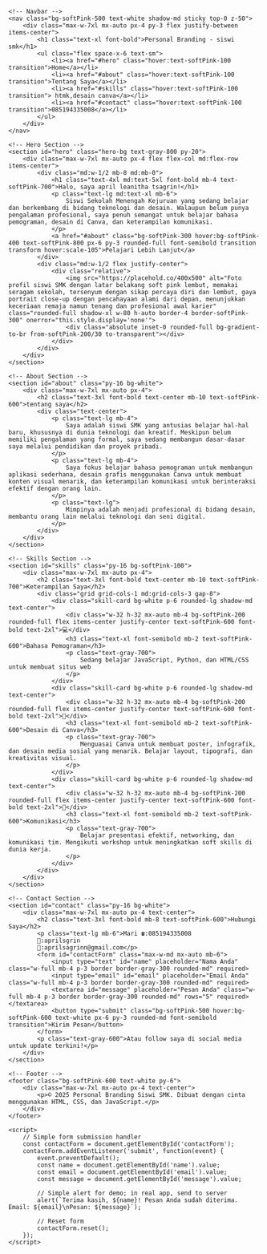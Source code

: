 <!DOCTYPE html>
<html lang="id">
<head>
    <meta charset="UTF-8">
    <meta name="viewport" content="width=device-width, initial-scale=1.0">
    <title>Personal Branding - siswi smk</title>
    <script src="https://cdn.tailwindcss.com"></script>
    <script>
        tailwind.config = {
            theme: {
                extend: {
                    colors: {
                        softPink: {
                            50: '#fef7f9',
                            100: '#fef2f5',
                            200: '#fce7ed',
                            300: '#fad1de',
                            400: '#f8b9cb',
                            500: '#f4a3b8',
                            600: '#e08ba3',
                            700: '#c76e87',
                            800: '#a7586d',
                            900: '#8a4a59'
                        }
                    }
                }
            }
        }
    </script>
    <style>
        body {
            font-family: 'Inter', sans-serif;
        }
        .hero-bg {
            background: linear-gradient(135deg, #fce7ed 0%, #fad1de 100%);
        }
        .skill-card {
            transition: transform 0.3s ease, box-shadow 0.3s ease;
        }
        .skill-card:hover {
            transform: translateY(-5px);
            box-shadow: 0 10px 20px rgba(0, 0, 0, 0.15);
        }
    </style>
</head>
<body class="bg-softPink-50 text-gray-800">

    <!-- Navbar -->
    <nav class="bg-softPink-500 text-white shadow-md sticky top-0 z-50">
        <div class="max-w-7xl mx-auto px-4 py-3 flex justify-between items-center">
            <h1 class="text-xl font-bold">Personal Branding - siswi smk</h1>
            <ul class="flex space-x-6 text-sm">
                <li><a href="#hero" class="hover:text-softPink-100 transition">Home</a></li>
                <li><a href="#about" class="hover:text-softPink-100 transition">Tentang Saya</a></li>
                <li><a href="#skills" class="hover:text-softPink-100 transition"> htmk,desain canva</a></li>
                <li><a href="#contact" class="hover:text-softPink-100 transition">085194335008</a></li>
            </ul>
        </div>
    </nav>

    <!-- Hero Section -->
    <section id="hero" class="hero-bg text-gray-800 py-20">
        <div class="max-w-7xl mx-auto px-4 flex flex-col md:flex-row items-center">
            <div class="md:w-1/2 mb-8 md:mb-0">
                <h1 class="text-4xl md:text-5xl font-bold mb-4 text-softPink-700">Halo, saya april leanitha tsagrin!</h1>
                <p class="text-lg md:text-xl mb-6">
                    Siswi Sekolah Menengah Kejuruan yang sedang belajar dan berkembang di bidang teknologi dan desain. Walaupun belum punya pengalaman profesional, saya penuh semangat untuk belajar bahasa pemograman, desain di Canva, dan keterampilan komunikasi.
                </p>
                <a href="#about" class="bg-softPink-300 hover:bg-softPink-400 text-softPink-800 px-6 py-3 rounded-full font-semibold transition transform hover:scale-105">Pelajari Lebih Lanjut</a>
            </div>
            <div class="md:w-1/2 flex justify-center">
                <div class="relative">
                    <img src="https://placehold.co/400x500" alt="Foto profil siswi SMK dengan latar belakang soft pink lembut, memakai seragam sekolah, tersenyum dengan sikap percaya diri dan lembut, gaya portrait close-up dengan pencahayaan alami dari depan, menunjukkan keceriaan remaja namun tenang dan profesional awal karier" class="rounded-full shadow-xl w-80 h-auto border-4 border-softPink-300" onerror="this.style.display='none'">
                    <div class="absolute inset-0 rounded-full bg-gradient-to-br from-softPink-200/30 to-transparent"></div>
                </div>
            </div>
        </div>
    </section>

    <!-- About Section -->
    <section id="about" class="py-16 bg-white">
        <div class="max-w-7xl mx-auto px-4">
            <h2 class="text-3xl font-bold text-center mb-10 text-softPink-600">tentang saya</h2>
            <div class="text-center">
                <p class="text-lg mb-4">
                    Saya adalah siswi SMK yang antusias belajar hal-hal baru, khususnya di dunia teknologi dan kreatif. Meskipun belum memiliki pengalaman yang formal, saya sedang membangun dasar-dasar saya melalui pendidikan dan proyek pribadi.
                </p>
                <p class="text-lg mb-4">
                    Saya fokus belajar bahasa pemograman untuk membangun aplikasi sederhana, desain grafis menggunakan Canva untuk membuat konten visual menarik, dan keterampilan komunikasi untuk berinteraksi efektif dengan orang lain.
                </p>
                <p class="text-lg">
                    Mimpinya adalah menjadi profesional di bidang desain, membantu orang lain melalui teknologi dan seni digital.
                </p>
            </div>
        </div>
    </section>

    <!-- Skills Section -->
    <section id="skills" class="py-16 bg-softPink-100">
        <div class="max-w-7xl mx-auto px-4">
            <h2 class="text-3xl font-bold text-center mb-10 text-softPink-700">Keterampilan Saya</h2>
            <div class="grid grid-cols-1 md:grid-cols-3 gap-8">
                <div class="skill-card bg-white p-6 rounded-lg shadow-md text-center">
                    <div class="w-32 h-32 mx-auto mb-4 bg-softPink-200 rounded-full flex items-center justify-center text-softPink-600 font-bold text-2xl">💻</div>
                    <h3 class="text-xl font-semibold mb-2 text-softPink-600">Bahasa Pemograman</h3>
                    <p class="text-gray-700">
                        Sedang belajar JavaScript, Python, dan HTML/CSS untuk membuat situs web 
                    </p>
                </div>
                <div class="skill-card bg-white p-6 rounded-lg shadow-md text-center">
                    <div class="w-32 h-32 mx-auto mb-4 bg-softPink-200 rounded-full flex items-center justify-center text-softPink-600 font-bold text-2xl">🎨</div>
                    <h3 class="text-xl font-semibold mb-2 text-softPink-600">Desain di Canva</h3>
                    <p class="text-gray-700">
                        Menguasai Canva untuk membuat poster, infografik, dan desain media sosial yang menarik. Belajar layout, tipografi, dan kreativitas visual.
                    </p>
                </div>
                <div class="skill-card bg-white p-6 rounded-lg shadow-md text-center">
                    <div class="w-32 h-32 mx-auto mb-4 bg-softPink-200 rounded-full flex items-center justify-center text-softPink-600 font-bold text-2xl">💬</div>
                    <h3 class="text-xl font-semibold mb-2 text-softPink-600">Komunikasi</h3>
                    <p class="text-gray-700">
                        Belajar presentasi efektif, networking, dan komunikasi tim. Mengikuti workshop untuk meningkatkan soft skills di dunia kerja.
                    </p>
                </div>
            </div>
        </div>
    </section>

    <!-- Contact Section -->
    <section id="contact" class="py-16 bg-white">
        <div class="max-w-7xl mx-auto px-4 text-center">
            <h2 class="text-3xl font-bold mb-8 text-softPink-600">Hubungi Saya</h2>
            <p class="text-lg mb-6">Mari ☎️:085194335008
            📸:aprilsgrin
            📩:aprilsagrinn@gmail.com</p>
            <form id="contactForm" class="max-w-md mx-auto mb-6">
                <input type="text" id="name" placeholder="Nama Anda" class="w-full mb-4 p-3 border border-gray-300 rounded-md" required>
                <input type="email" id="email" placeholder="Email Anda" class="w-full mb-4 p-3 border border-gray-300 rounded-md" required>
                <textarea id="message" placeholder="Pesan Anda" class="w-full mb-4 p-3 border border-gray-300 rounded-md" rows="5" required></textarea>
                <button type="submit" class="bg-softPink-500 hover:bg-softPink-600 text-white px-6 py-3 rounded-md font-semibold transition">Kirim Pesan</button>
            </form>
            <p class="text-gray-600">Atau follow saya di social media untuk update terkini!</p>
        </div>
    </section>

    <!-- Footer -->
    <footer class="bg-softPink-600 text-white py-6">
        <div class="max-w-7xl mx-auto px-4 text-center">
            <p>© 2025 Personal Branding Siswi SMK. Dibuat dengan cinta menggunakan HTML, CSS, dan JavaScript.</p>
        </div>
    </footer>

    <script>
        // Simple form submission handler
        const contactForm = document.getElementById('contactForm');
        contactForm.addEventListener('submit', function(event) {
            event.preventDefault();
            const name = document.getElementById('name').value;
            const email = document.getElementById('email').value;
            const message = document.getElementById('message').value;

            // Simple alert for demo; in real app, send to server
            alert(`Terima kasih, ${name}! Pesan Anda sudah diterima. Email: ${email}\nPesan: ${message}`);

            // Reset form
            contactForm.reset();
        });
    </script>
</body>
</html>
